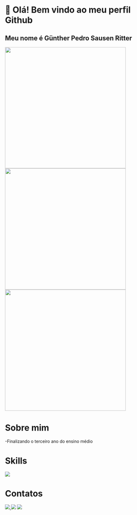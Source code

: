# 👋 Olá! Bem vindo ao meu perfil Github
## Meu nome é Günther Pedro Sausen Ritter
<img src="https://camo.githubusercontent.com/9bd3f605227777286a84f6f493e445ee0e74ac17598214f7e0b8b287172d1c5f/68747470733a2f2f6769746875622d726561646d652d73746174732e76657263656c2e6170702f6170693f757365726e616d653d47506564726f31303733267468656d653d63616c6d2673686f775f69636f6e733d7472756526686964655f626f726465723d7472756526636f756e745f707269766174653d74727565" width="400" />
<img src="https://camo.githubusercontent.com/8ef672b4197d39cf5f956843aa0e7f2d9a019aca3ace09991c429adb77e19053/68747470733a2f2f6769746875622d726561646d652d73747265616b2d73746174732e6865726f6b756170702e636f6d2f3f757365723d47506564726f31303733267468656d653d63616c6d26686964655f626f726465723d74727565" width="400" />
<img src="https://camo.githubusercontent.com/b9bfc6114baa942392332b8ec4c27de70bce871098b3a66f843609534c35ea80/68747470733a2f2f6769746875622d726561646d652d73746174732e76657263656c2e6170702f6170692f746f702d6c616e67732f3f757365726e616d653d47506564726f31303733267468656d653d63616c6d2673686f775f69636f6e733d7472756526686964655f626f726465723d74727565266c61796f75743d636f6d70616374" width="400" />

# Sobre mim
-Finalizando o terceiro ano do ensino médio

# Skills
<div>
<img src="https://img.shields.io/badge/JavaScript-F7DF1E?style=for-the-badge&logo=javascript&logoColor=black" />
</div>

# Contatos
<div>
  <a href="instagram.com/gunther_ritter" >
   <img src="https://img.shields.io/badge/Instagram-E4405F?style=for-the-badge&logo=instagram&logoColor=white" />
 <a/> 
<img src="https://img.shields.io/badge/WhatsApp-25D366?style=for-the-badge&logo=whatsapp&logoColor=white" />  
<img src="https://img.shields.io/badge/Gmail-D14836?style=for-the-badge&logo=gmail&logoColor=white" />
</div>
